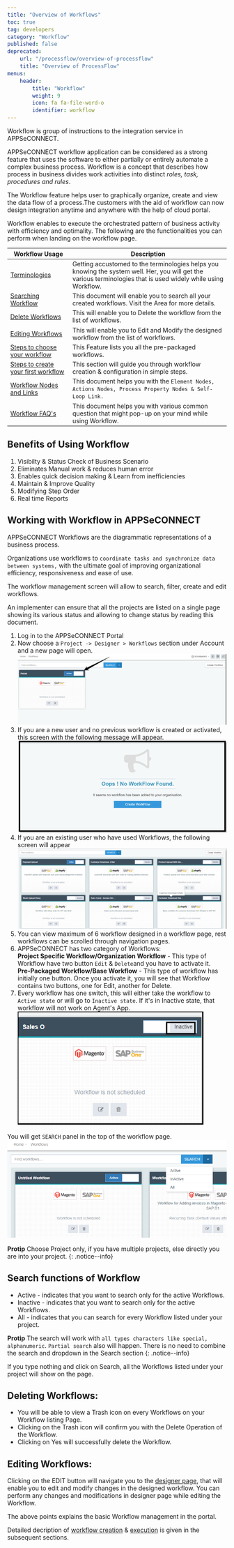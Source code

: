 ```yaml
---
title: "Overview of Workflows"
toc: true
tag: developers
category: "Workflow"
published: false
deprecated: 
    url: "/processflow/overview-of-processflow"
    title: "Overview of ProcessFlow"
menus: 
    header:
        title: "Workflow"
        weight: 9
        icon: fa fa-file-word-o
        identifier: workflow
---
```

Workflow is group of instructions to the integration service in APPSeCONNECT. 

APPSeCONNECT workflow application can be considered as a strong feature that uses the software to either partially or entirely automate a complex business process. Workflow is  a concept that describes how process in business divides work activities into distinct *roles, task, procedures and rules*.

The Workflow feature helps user to graphically organize, create and view the data flow of a process.The customers with the aid of workflow can now design integration anytime and anywhere with the help of cloud portal.

Workflow enables to execute the orchestrated pattern of business activity with efficiency and optimality. The following are the functionalities you can perform when landing on the workflow page.

|Workflow Usage|Description|
|-----|----------|
|[Terminologies](/workflow/Terminologies/)|Getting accustomed to the terminologies helps you knowing the system well. Her, you will get the various terminologies that is used widely while using Workflow.|
|[Searching Workflow](/workflow/overview/#search-functions-of-workflow)| This document will enable you to search all your created workflows. Visit the Area for more details.|
|[Delete Workflows](/workflow/overview/#deleting-workflows)| This will enable you to Delete the workflow from the list of workflows.|
|[Editing Workflows](/workflow/overview/#editing-workflows)| This will enable you to Edit and Modify the designed workflow from the list of workflows.|
|[Steps to choose your workflow](/workflow/steps-to-choose-your-workflow/)  |This Feature lists you all the pre-packaged workflows.|
|[Steps to create your first workflow](/workflow/steps-to-create-your-first-workflow/) |This section will guide you through workflow creation & configuration in simple steps.|
|[Workflow Nodes and Links](/workflow/workflow-nodes-and-links/)| This document helps you with the `Element Nodes, Actions Nodes, Process Property Nodes & Self-Loop Link.`| 
|[Workflow FAQ's](/workflow/faqs/)| This document helps you with various common question that might pop-up on your mind while using Workflow.|

## Benefits of Using Workflow 

1. Visibilty & Status Check of Business Scenario
2. Eliminates Manual work & reduces human error
3. Enables quick decision making & Learn from inefficiencies
4. Maintain & Improve Quality
5. Modifying Step Order
6. Real time Reports

## Working with Workflow in APPSeCONNECT

 APPSeCONNECT Workflows are the diagrammatic representations of a business process.  

 Organizations use workflows to `coordinate tasks and synchronize data between systems,` with the ultimate goal of improving organizational efficiency, responsiveness and ease of use.

 The workflow management screen will allow to search, filter, create and edit workflows.

 An implementer can ensure that all the projects are listed on a single page showing its various status and allowing to change status by reading this document.

 1. Log in to the APPSeCONNECT Portal
 2. Now choose a `Project -> Designer > Workflows` section under Account and a new page will open.    
  ![Workflow](/staticfiles/workflow-management/media/Workflow.png)
 3. If you are a new user and no previous workflow is created or activated, this screen with the following message will appear.  
![NoWorkflow](/staticfiles/workflow-management/media/NoWorkflow.png)
 4.  If you are an existing user who have used Workflows, the following screen will appear
![Workflow_Landing](/staticfiles/workflow-management/media/Workflow_Landing.png)
 5. You can view maximum of 6 workflow designed in a workflow page, rest workflows can be scrolled through navigation pages.
 6. APPSeCONNECT has two category of Workflows:   
 **Project Specific Workflow/Organization Workflow** -  This type of Workflow have two button `Edit` & `Delete`and you have to activate it.    
 **Pre-Packaged Workflow/Base Workflow** - This type of workflow has initially one button. Once you activate it, you will see that Workflow contains two buttons, one for Edit, another for Delete.    
 7. Every workflow has one switch, this will either take the  workflow to `Active state` or will go to `Inactive state`. If it's in Inactive state, that workflow will not work on Agent's App.  
 ![Workflow_dialog](/staticfiles/workflow-management/media/Workflow_dialog.png)    

  You will get `SEARCH` panel in the top of the workflow page.    
 ![Search_Workflow](/staticfiles/workflow-management/media/Search_Workflow.png)

 **Protip** Choose Project only, if you have multiple projects, else directly you are into your project.
 {: .notice--info}

 
## Search functions of Workflow

* Active - indicates that you want to search only for the active Workflows.
* Inactive - indicates that you want to search only for the active Workflows.
* All - indicates that you can search for every Workflow listed under your project.


**Protip** The search will work with `all types characters like special, alphanumeric`. `Partial search` also will happen. There is no need to combine the search and dropdown in the Search section 
{: .notice--info}

If you type nothing and click on Search, all the Workflows listed under your project will show on the page.

## Deleting Workflows: 

* You will be able to view a Trash icon on every Workflows on your Workflow listing Page.
* Clicking on the Trash icon will confirm you with the Delete Operation of the Workflow.
* Clicking on Yes will successfully delete the Workflow.

## Editing Workflows: 

Clicking on the EDIT button will navigate you to the [designer page](/workflow/steps-to-create-your-first-workflow/), that will enable you to edit and modify changes in the designed workflow. You can perform any changes and modifications in designer page while editing the Workflow.

The above points explains the basic Workflow management in the portal.

Detailed decription of [workflow creation](/workflow/steps-to-create-your-first-workflow/) & [execution](/workflow/deploying-and-executing/) is given in the subsequent sections.
 
